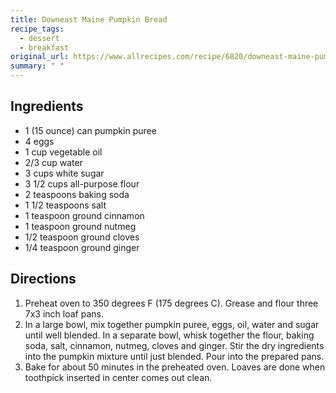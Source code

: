 ```yaml
---
title: Downeast Maine Pumpkin Bread
recipe_tags:
  - dessert
  - breakfast
original_url: https://www.allrecipes.com/recipe/6820/downeast-maine-pumpkin-bread/
summary: " "
---
```


## Ingredients

* 1 (15 ounce) can pumpkin puree
* 4 eggs
* 1 cup vegetable oil
* 2/3 cup water
* 3 cups white sugar
* 3 1/2 cups all-purpose flour
* 2 teaspoons baking soda
* 1 1/2 teaspoons salt
* 1 teaspoon ground cinnamon
* 1 teaspoon ground nutmeg
* 1/2 teaspoon ground cloves
* 1/4 teaspoon ground ginger

## Directions

1. Preheat oven to 350 degrees F (175 degrees C). Grease and flour three 7x3 inch loaf pans.
1. In a large bowl, mix together pumpkin puree, eggs, oil, water and sugar until well blended. In a separate bowl, whisk together the flour, baking soda, salt, cinnamon, nutmeg, cloves and ginger. Stir the dry ingredients into the pumpkin mixture until just blended. Pour into the prepared pans.
1. Bake for about 50 minutes in the preheated oven. Loaves are done when toothpick inserted in center comes out clean.